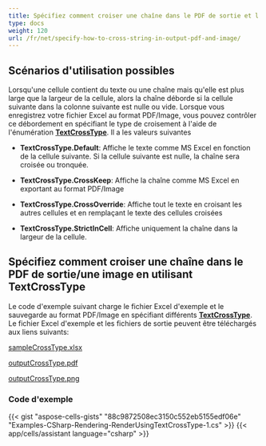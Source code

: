 ```yaml
---
title: Spécifiez comment croiser une chaîne dans le PDF de sortie et l image
type: docs
weight: 120
url: /fr/net/specify-how-to-cross-string-in-output-pdf-and-image/
---
```


## **Scénarios d'utilisation possibles**

Lorsqu'une cellule contient du texte ou une chaîne mais qu'elle est plus large que la largeur de la cellule, alors la chaîne déborde si la cellule suivante dans la colonne suivante est nulle ou vide. Lorsque vous enregistrez votre fichier Excel au format PDF/Image, vous pouvez contrôler ce débordement en spécifiant le type de croisement à l'aide de l'énumération [**TextCrossType**](https://reference.aspose.com/cells/net/aspose.cells/textcrosstype). Il a les valeurs suivantes

- **TextCrossType.Default**: Affiche le texte comme MS Excel en fonction de la cellule suivante. Si la cellule suivante est nulle, la chaîne sera croisée ou tronquée.

- **TextCrossType.CrossKeep**: Affiche la chaîne comme MS Excel en exportant au format PDF/Image

- **TextCrossType.CrossOverride**: Affiche tout le texte en croisant les autres cellules et en remplaçant le texte des cellules croisées

- **TextCrossType.StrictInCell**: Affiche uniquement la chaîne dans la largeur de la cellule.

## **Spécifiez comment croiser une chaîne dans le PDF de sortie/une image en utilisant TextCrossType**

Le code d'exemple suivant charge le fichier Excel d'exemple et le sauvegarde au format PDF/Image en spécifiant différents [**TextCrossType**](https://reference.aspose.com/cells/net/aspose.cells/textcrosstype). Le fichier Excel d'exemple et les fichiers de sortie peuvent être téléchargés aux liens suivants:

[sampleCrossType.xlsx](81920905.xlsx)

[outputCrossType.pdf](81920903.pdf)

[outputCrossType.png](81920904.png)

### Code d'exemple

{{< gist "aspose-cells-gists" "88c9872508ec3150c552eb5155edf06e" "Examples-CSharp-Rendering-RenderUsingTextCrossType-1.cs" >}}
{{< app/cells/assistant language="csharp" >}}
